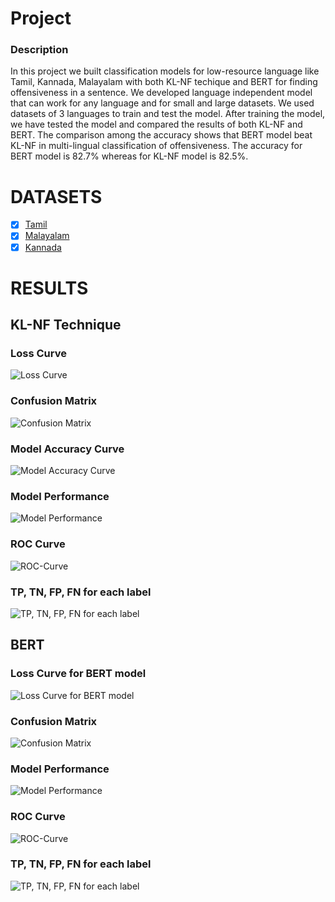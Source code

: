 # Project

### Description

In this project we built classification models for low-resource language like Tamil, Kannada, 
Malayalam with both KL-NF techique and BERT for finding offensiveness in a sentence. We developed 
language independent model that can work for any language and for small and large datasets. 
We used datasets of 3 languages to train and test the model. After training the model, we have 
tested the model and compared the results of both KL-NF and BERT. The comparison among 
the accuracy shows that BERT model beat KL-NF in multi-lingual classification of 
offensiveness. The accuracy for BERT model is 82.7% whereas for KL-NF model is 82.5%. 


# DATASETS
- [x] [Tamil](https://github.com/1722101709/Project/tree/bf744a7af1f32400971d9063c8ff32a063766708/Datasets/Tamil%2C%20Mal%2C%20Kannada)
- [x] [Malayalam](https://github.com/1722101709/Project/tree/bf744a7af1f32400971d9063c8ff32a063766708/Datasets/Tamil%2C%20Mal%2C%20Kannada)
- [x] [Kannada](https://github.com/1722101709/Project/tree/bf744a7af1f32400971d9063c8ff32a063766708/Datasets/Tamil%2C%20Mal%2C%20Kannada)

# RESULTS

## KL-NF Technique 

### Loss Curve
![Loss Curve](Results/KL-NF/LossCurve.png)

### Confusion Matrix
![Confusion Matrix](Results/KL-NF/ConfusionMatrix.png)

### Model Accuracy Curve
![Model Accuracy Curve](Results/KL-NF/Model%20Accuracy%20Curve.png)

### Model Performance

![Model Performance](Results/KL-NF/ModelPerformance.png)


### ROC Curve
![ROC-Curve](Results/KL-NF/ROC-Curve.png)


### TP, TN, FP, FN for each label
![TP, TN, FP, FN for each label](Results/KL-NF/TP-TN-FP-FN-For-Each-Label.png)



## BERT

### Loss Curve for BERT model
![Loss Curve for BERT model](Results/BERT/LossCurve.png)

### Confusion Matrix
![Confusion Matrix](Results/BERT/Confusion%20Matrix.png)

### Model Performance

![Model Performance](Results/BERT/ModelPerformance.png)


### ROC Curve
![ROC-Curve](Results/BERT/ROC-Curve.png)

### TP, TN, FP, FN for each label
![TP, TN, FP, FN for each label](Results/BERT/TP-TN-FP-FN-For-Each-Label.png)


